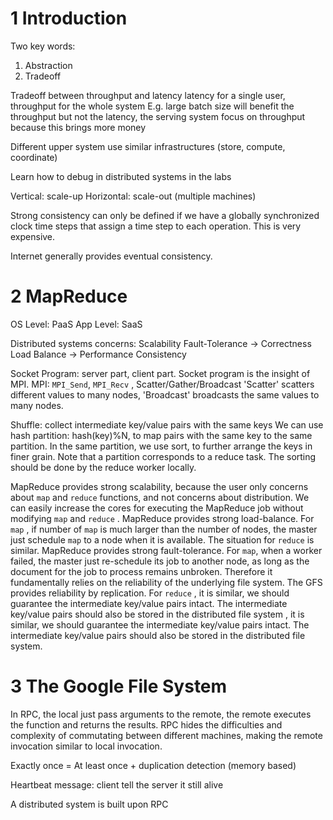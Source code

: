 # 1 Introduction
Two key words:
1. Abstraction
2. Tradeoff

Tradeoff between throughput and latency
latency for a single user, throughput for the whole system
E.g. large batch size will benefit the throughput but not the latency, the serving system focus on throughput because this brings more money

Different upper system use similar infrastructures (store, compute, coordinate)

Learn how to debug in distributed systems in the labs

Vertical: scale-up
Horizontal: scale-out (multiple machines)

Strong consistency can only be defined if we have a globally synchronized clock time steps that assign a time step to each operation. This is very expensive.

Internet generally provides eventual consistency.

# 2 MapReduce
OS Level: PaaS
App Level: SaaS

Distributed systems concerns:
Scalability
Fault-Tolerance -> Correctness
Load Balance -> Performance
Consistency

Socket Program: server part, client part. Socket program is the insight of MPI.
MPI: `MPI_Send`, `MPI_Recv` , Scatter/Gather/Broadcast
'Scatter' scatters different values to many nodes, 'Broadcast' broadcasts the same values to many nodes.

Shuffle: collect intermediate key/value pairs with the same keys
We can use hash partition: hash(key)%N, to map pairs with the same key to the same partition.
In the same partition, we use sort, to further arrange the keys in finer grain. Note that a partition corresponds to a reduce task. The sorting should be done by the reduce worker locally.

MapReduce provides strong scalability, because the user only concerns about `map` and `reduce` functions, and not concerns about distribution. We can easily increase the cores for executing the MapReduce job without modifying `map` and `reduce` .
MapReduce provides strong load-balance. For `map` , if number of `map` is much larger than the number of nodes, the master just schedule `map` to a node when it is available. The situation for `reduce` is similar.
MapReduce provides strong fault-tolerance. For `map`, when a worker failed, the master just re-schedule its job to another node, as long as the document for the job to process remains unbroken. Therefore it fundamentally relies on the reliability of the underlying file system. The GFS provides reliability by replication. For `reduce` , it is similar, we should guarantee the intermediate key/value pairs intact. The intermediate key/value pairs should also be stored in the distributed file system , it is similar, we should guarantee the intermediate key/value pairs intact. The intermediate key/value pairs should also be stored in the distributed file system.

# 3 The Google File System
In RPC, the local just pass arguments to the remote, the remote executes the function and returns the results.
RPC hides the difficulties and complexity of commutating between different machines, making the remote invocation similar to local invocation.

Exactly once = At least once + duplication detection (memory based)

Heartbeat message: client tell the server it still alive

A distributed system is built upon RPC


